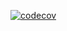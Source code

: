 [![codecov](https://codecov.io/gh/Sigma-UP/FlyTestPuzzle/branch/master/graph/badge.svg?token=FWY394TBDH)](https://codecov.io/gh/Sigma-UP/FlyTestPuzzle)
